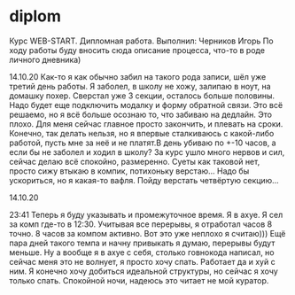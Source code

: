 # diplom

Курс WEB-START. Дипломная работа.
Выполнил: Черников Игорь
По ходу работы буду вносить сюда описание процесса, что-то в роде личного дневника)

14.10.20
Как-то я как обычно забил на такого рода записи, шёл уже третий день работы. Я заболел, в школу не хожу, залипаю в ноут, на домашку похер. Сверстал уже 3 секции, осталось больше половины. Надо будет еще подключить модалку и форму обратной связи. Это всё решаемо, но я всё больше осознаю то, что забиваю на дедлайн. Это плохо. Для меня сейчас главное просто закончить, и плевать на сроки. Конечно, так делать нельзя, но я впервые сталкиваюсь с какой-либо работой, пусть мне за неё и не платят.В день убиваю по +-10 часов, а если бы не заболел и ходил в школу? За курс ушло много нервов и сил, сейчас делаю всё спокойно, размеренно. Суеты как таковой нет, просто сижу втыкаю в компик, потихоньку верстаю...
Надо бы ускориться, но я какая-то вафля. Пойду верстать четвёртую секцию...

14.10.20

23:41
Теперь я буду указывать и промежуточное время. Я в ахуе. Я сел за комп где-то в 12:30. Учитывая все перерывы, я отработал часов 8 точно. 8 часов за компом активно. Вот это уже неплохо я считаю)))
Ещё пара дней такого темпа и начну привыкать я думаю, перерывы будут меньше. Ну а вообще я в ахуе с себя, столько говнокода написал, но сейчас меня это не волнует, я просто хочу спать. Работает да и хуй с ним. Я конечно хочу добиться идеальной структуры, но сейчас я хочу только спать. Спокойной ночи, надеюсь это читает не мой куратор.
